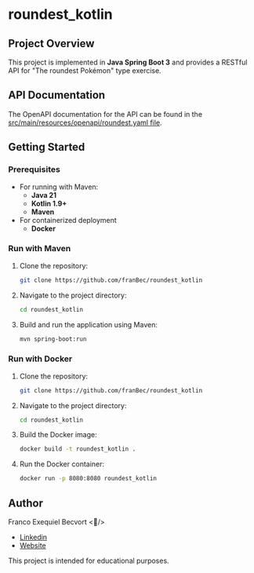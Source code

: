 # roundest_kotlin

## Project Overview
This project is implemented in **Java Spring Boot 3** and provides a RESTful API for "The roundest Pokémon" type exercise.

## API Documentation
The OpenAPI documentation for the API can be found in the [src/main/resources/openapi/roundest.yaml file](https://github.com/franBec/roundest_kotlin/blob/main/src/main/resources/openapi/roundest.yaml).

## Getting Started

### Prerequisites
- For running with Maven:
    - **Java 21**
    - **Kotlin 1.9+**
    - **Maven**
- For containerized deployment
    - **Docker**

### Run with Maven
1. Clone the repository:
    ```bash
    git clone https://github.com/franBec/roundest_kotlin
    ```
2. Navigate to the project directory:
    ```bash
    cd roundest_kotlin
    ```
3. Build and run the application using Maven:
    ```bash
    mvn spring-boot:run
    ```
### Run with Docker
1. Clone the repository:
     ```bash
     git clone https://github.com/franBec/roundest_kotlin
     ```
2. Navigate to the project directory:
    ```bash
    cd roundest_kotlin
    ```
3. Build the Docker image:
    ```bash
    docker build -t roundest_kotlin .
    ```
4. Run the Docker container:
     ```bash
     docker run -p 8080:8080 roundest_kotlin
     ```

## Author
Franco Exequiel Becvort <🐤/>
- [Linkedin](https://www.linkedin.com/in/franco-becvort/)
- [Website](https://pollito.dev/)

This project is intended for educational purposes.